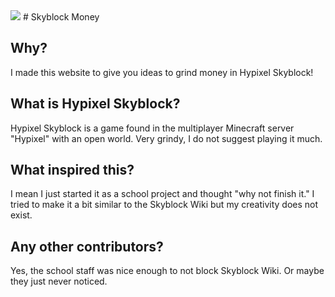 <img src="https://o.remove.bg/downloads/bd737160-de25-47da-a80b-64f90fc467da/70186527-61601080-16ec-11ea-8e0e-49c0f5e4edde-removebg-preview.png">
#  Skyblock Money

## Why?
I made this website to give you ideas to grind money in Hypixel Skyblock!

## What is Hypixel Skyblock?
Hypixel Skyblock is a game found in the multiplayer Minecraft server "Hypixel" with an open world. Very grindy, I do not suggest playing it much.

## What inspired this?
I mean I just started it as a school project and thought "why not finish it."
I tried to make it a bit similar to the Skyblock Wiki but my creativity does not exist.

## Any other contributors?
Yes, the school staff was nice enough to not block Skyblock Wiki. Or maybe they just never noticed.



